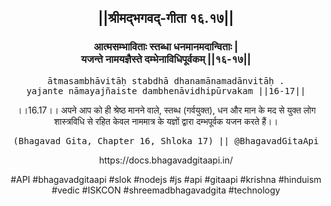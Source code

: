 <center><h2>||श्रीमद्‍भगवद्‍-गीता १६.१७||</h2>
<h3>आत्मसम्भाविताः स्तब्धा धनमानमदान्विताः |<br/>यजन्ते नामयज्ञैस्ते दम्भेनाविधिपूर्वकम् ||१६-१७||</h3>
<pre>ātmasambhāvitāḥ stabdhā dhanamānamadānvitāḥ .<br/>yajante nāmayajñaiste dambhenāvidhipūrvakam ||16-17||</pre>
<p>।।16.17।। अपने आप को ही श्रेष्ठ मानने वाले, स्तब्ध (गर्वयुक्त), धन और मान के मद से युक्त लोग शास्त्रविधि से रहित केवल नाममात्र के यज्ञों द्वारा दम्भपूर्वक यजन करते हैं।।</p>
<pre>(Bhagavad Gita, Chapter 16, Shloka 17) || @BhagavadGitaApi</pre><p>https://docs.bhagavadgitaapi.in/</p><p>#API #bhagavadgitaapi #slok #nodejs #js #api #gitaapi #krishna #hinduism #vedic #ISKCON #shreemadbhagavadgita #technology</p></center>